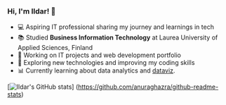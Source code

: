 <!-- Level 1: Simple bio and stats -->

### Hi, I'm Ildar! 👋

- 💻 Aspiring IT professional sharing my journey and learnings in tech<br/>
- 📚 Studied **Business Information Technology** at Laurea University of Applied Sciences, Finland<br/>
- 📂 Working on IT projects and web development portfolio<br/>
- 🚀 Exploring new technologies and improving my coding skills<br/>
- 📊 Currently learning about data analytics and [dataviz](https://pudding.cool/2018/08/pockets/).<br/>

<!-- GitHub stats from https://github.com/anuraghazra/github-readme-stats -->
[![Ildar's GitHub stats](https://github-readme-stats.vercel.app/api?username=Ildarlaurea&count_private=true&show_icons=true&theme=radical&hide_rank=false)]
(https://github.com/anuraghazra/github-readme-stats)
